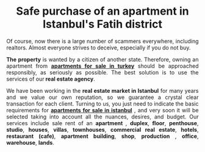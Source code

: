 <h1 style="text-align: center;"><strong>Safe purchase of an apartment in Istanbul's Fatih district</strong></h1>
<p style="text-align: justify;">Of course, now there is a large number of scammers everywhere, including realtors. Almost everyone strives to deceive, especially if you do not buy.</p>
<p style="text-align: justify;"><strong>The property</strong> is wanted by a citizen of another state. Therefore, owning an apartment from <a href="https://damasturk.com/en/apartments-for-sale/turkey"><strong>apartments for sale in turkey</strong></a> should be approached responsibly, as seriously as possible. The best solution is to use the services of our<strong> real estate agency</strong>.</p>
<p style="text-align: justify;">We have been working in the <strong>real estate market in Istanbul</strong> for many years and we value our own reputation, so we guarantee a crystal clear transaction for each client. Turning to us, you just need to indicate the basic requirements for <a href="https://damasturk.com/en/apartments-for-sale/istanbul"><strong>apartments for sale in istanbul</strong></a> , and very soon it will be selected taking into account all the nuances, desires, and budget. Our services include sale rent of an <strong>apartment </strong>, <strong>duplex</strong>, <strong>floor</strong>, <strong>penthouse</strong>, <strong>studio</strong>, <strong>houses</strong>, <strong>villas</strong>, <strong>townhouses</strong>, <strong>commercial real estate</strong>, <strong>hotels</strong>, <strong>restaurant (cafe)</strong>, <strong>apartment building</strong>, <strong>shop</strong>, <strong>production </strong>, <strong>office</strong>, <strong>warehouse</strong>, <strong>lands</strong>.</p>
